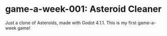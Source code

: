 # game-a-week-001: Asteroid Cleaner

Just a clone of Asteroids, made with Godot 4.1.1. This is my first game-a-week game!
